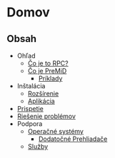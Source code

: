# Domov

## Obsah
* Ohľad
  * [Čo je to RPC?](about/whats-rpc.md)
  * [Čo je PreMiD](about/whats-premid/)
    * [Príklady](about/whats-premid/example-pictures.md)
* Inštalácia
  * [Rozšírenie](installation/extension.md)
  * [Aplikácia](installation/application.md)
* [Prispetie](contributing/contributing.md)
* [Riešenie problémov](troubleshooting/troubleshooting.md)
* Podpora
  * [Operačné systémy](support/operating-systems/)
    * [Dodatočné Prehliadače](support/operating-systems/additional-browsers.md)
  * [Služby](support/services.md)

